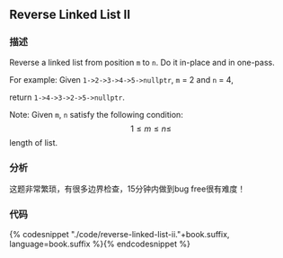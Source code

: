 ## Reverse Linked List II


### 描述

Reverse a linked list from position `m` to `n`. Do it in-place and in one-pass.

For example:
Given `1->2->3->4->5->nullptr`, `m` = 2 and `n` = 4,

return `1->4->3->2->5->nullptr`.

Note:
Given `m`, `n` satisfy the following condition:
$$1 \leq m \leq  n \leq $$ length of list.


### 分析

这题非常繁琐，有很多边界检查，15分钟内做到bug free很有难度！


### 代码

{% codesnippet "./code/reverse-linked-list-ii."+book.suffix, language=book.suffix %}{% endcodesnippet %}
